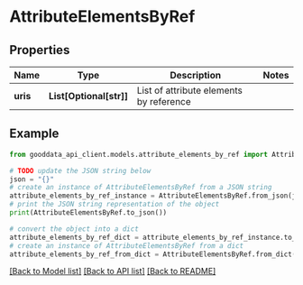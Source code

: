 # AttributeElementsByRef


## Properties

Name | Type | Description | Notes
------------ | ------------- | ------------- | -------------
**uris** | **List[Optional[str]]** | List of attribute elements by reference | 

## Example

```python
from gooddata_api_client.models.attribute_elements_by_ref import AttributeElementsByRef

# TODO update the JSON string below
json = "{}"
# create an instance of AttributeElementsByRef from a JSON string
attribute_elements_by_ref_instance = AttributeElementsByRef.from_json(json)
# print the JSON string representation of the object
print(AttributeElementsByRef.to_json())

# convert the object into a dict
attribute_elements_by_ref_dict = attribute_elements_by_ref_instance.to_dict()
# create an instance of AttributeElementsByRef from a dict
attribute_elements_by_ref_from_dict = AttributeElementsByRef.from_dict(attribute_elements_by_ref_dict)
```
[[Back to Model list]](../README.md#documentation-for-models) [[Back to API list]](../README.md#documentation-for-api-endpoints) [[Back to README]](../README.md)


